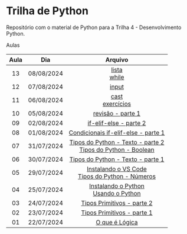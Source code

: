 # Trilha de Python

Repositório com o material de Python para a Trilha 4 - Desenvolvimento Python.

Aulas

| Aula | Dia | Arquivo |
| :----: | :----: | :----: |
| 13 | 08/08/2024 | [lista](1.logica-programacao/lista-while.md)<br>[while]() |
| 12 | 07/08/2024 | [input](1.logica-programacao/input.md) |
| 11 | 06/08/2024 | [cast](1.logica-programacao/cast.md)<br>[exercícios](1.logica-programacao/revisao-parte-1.md) |
| 10 | 05/08/2024 | [revisão - parte 1](1.logica-programacao/revisao-parte-1.md) |
| 09 | 02/08/2024 | [if-elif-else - parte 2](1.logica-programacao/condicionais-if-elif-else.md#if-aninhado) |
| 08 | 01/08/2024 | [Condicionais if-elif-else - parte 1](1.logica-programacao/condicionais-if-elif-else.md) |
| 07 | 31/07/2024 | [Tipos do Python - Texto - parte 2](1.logica-programacao/tipos-python.md#manipulando-strings)<br>[Tipos do Python - Boolean](1.logica-programacao/tipos-python.md#lógico) |
| 06 | 30/07/2024 | [Tipos do Python - Texto - parte 1](1.logica-programacao/tipos-python.md#texto) |
| 05 | 29/07/2024 | [Instalando o VS Code](1.logica-programacao/instalando-vscode.md)<br>[Tipos do Python - Números](1.logica-programacao/tipos-python.md) |
| 04 | 25/07/2024 | [Instalando o Python](1.logica-programacao/instalando-python.md)<br>[Usando o Python](1.logica-programacao/usando-python.md) |
| 03 | 24/07/2024 | [Tipos Primitivos - parte 2](1.logica-programacao/tipos-primitivos.md#parênteses) |
| 02 | 23/07/2024 | [Tipos Primitivos - parte 1](1.logica-programacao/tipos-primitivos.md) |
| 01 | 22/07/2024 | [O que é Lógica](1.logica-programacao/o-que-eh-logica.md) |

